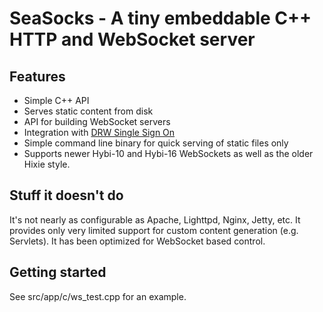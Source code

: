 SeaSocks - A tiny embeddable C++ HTTP and WebSocket server
==========================================================

Features
--------
*   Simple C++ API
*   Serves static content from disk
*   API for building WebSocket servers
*   Integration with [DRW Single Sign On](http://go/sso)
*   Simple command line binary for quick serving of static files only
*   Supports newer Hybi-10 and Hybi-16 WebSockets as well as the older Hixie style.

Stuff it doesn't do
-------------------
It's not nearly as configurable as Apache, Lighttpd, Nginx, Jetty, etc.
It provides only very limited support for custom content generation (e.g. Servlets).
It has been optimized for WebSocket based control.

Getting started
---------------
See src/app/c/ws_test.cpp for an example.

